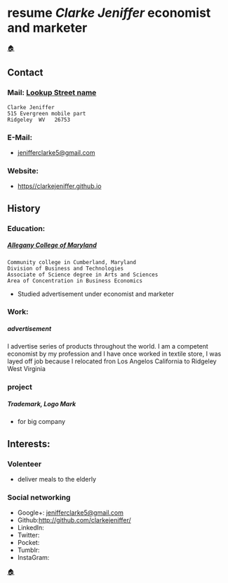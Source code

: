 # resume _Clarke Jeniffer_ economist and marketer 
[🏠](README.html)
## Contact
### Mail:  [Lookup Street name](https://geographic.org/streetview/usa/wv/mineral/ridgeley.html)            
    Clarke Jeniffer       
    515 Evergreen mobile part 
    Ridgeley  WV   26753

### E-Mail:
* jenifferclarke5@gmail.com

### Website: 
* [https//clarkejeniffer.github.io](https//clarkejeniffer.github.io)

## History
### Education: 
##### [Allegany College of Maryland](https://www.allegany.edu/)
    Community college in Cumberland, Maryland
    Division of Business and Technologies
    Associate of Science degree in Arts and Sciences
    Area of Concentration in Business Economics
* Studied advertisement under economist and marketer 

### Work:
##### advertisement 
I advertise series of products throughout the world. 
I am a competent economist by my profession and I have once worked in textile store, I was layed off job because I relocated fron Los Angelos California to Ridgeley West Virginia

### project
##### Trademark, Logo Mark
* for big company 

## Interests:
### Volenteer
* deliver meals to the elderly 

### Social networking
* Google+: jenifferclarke5@gmail.com
* Github:http://github.com/clarkejeniffer/
* LinkedIn:
* Twitter:
* Pocket:
* Tumblr:
* InstaGram:

[🏠](README.html)
